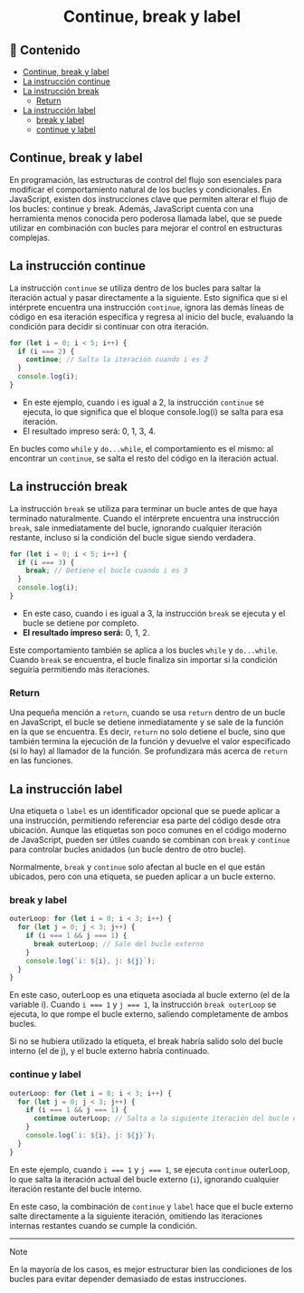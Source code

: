 <h1 align='center'>Continue, break y label</h1>

<h2>📑 Contenido</h2>

- [Continue, break y label](#continue-break-y-label)
- [La instrucción continue](#la-instrucción-continue)
- [La instrucción break](#la-instrucción-break)
  - [Return](#return)
- [La instrucción label](#la-instrucción-label)
  - [break y label](#break-y-label)
  - [continue y label](#continue-y-label)

## Continue, break y label

En programación, las estructuras de control del flujo son esenciales para modificar el comportamiento natural de los bucles y condicionales. En JavaScript, existen dos instrucciones clave que permiten alterar el flujo de los bucles: continue y break. Además, JavaScript cuenta con una herramienta menos conocida pero poderosa llamada label, que se puede utilizar en combinación con bucles para mejorar el control en estructuras complejas.

## La instrucción continue

La instrucción `continue` se utiliza dentro de los bucles para saltar la iteración actual y pasar directamente a la siguiente. Esto significa que si el intérprete encuentra una instrucción `continue`, ignora las demás líneas de código en esa iteración específica y regresa al inicio del bucle, evaluando la condición para decidir si continuar con otra iteración.

```js
for (let i = 0; i < 5; i++) {
  if (i === 2) {
    continue; // Salta la iteración cuando i es 2
  }
  console.log(i);
}
```

- En este ejemplo, cuando i es igual a 2, la instrucción `continue` se ejecuta, lo que significa que el bloque console.log(i) se salta para esa iteración.
- El resultado impreso será: 0, 1, 3, 4.

En bucles como `while` y `do...while`, el comportamiento es el mismo: al encontrar un `continue`, se salta el resto del código en la iteración actual.

## La instrucción break

La instrucción `break` se utiliza para terminar un bucle antes de que haya terminado naturalmente. Cuando el intérprete encuentra una instrucción `break`, sale inmediatamente del bucle, ignorando cualquier iteración restante, incluso si la condición del bucle sigue siendo verdadera.

```js
for (let i = 0; i < 5; i++) {
  if (i === 3) {
    break; // Detiene el bucle cuando i es 3
  }
  console.log(i);
}
```

- En este caso, cuando i es igual a 3, la instrucción `break` se ejecuta y el bucle se detiene por completo.
- **El resultado impreso será:** 0, 1, 2.

Este comportamiento también se aplica a los bucles `while` y `do...while`. Cuando `break` se encuentra, el bucle finaliza sin importar si la condición seguiría permitiendo más iteraciones.

### Return

Una pequeña mención a `return`, cuando se usa `return` dentro de un bucle en JavaScript, el bucle se detiene inmediatamente y se sale de la función en la que se encuentra. Es decir, `return` no solo detiene el bucle, sino que también termina la ejecución de la función y devuelve el valor especificado (si lo hay) al llamador de la función. Se profundizara más acerca de `return` en las funciones.

## La instrucción label

Una etiqueta o `label` es un identificador opcional que se puede aplicar a una instrucción, permitiendo referenciar esa parte del código desde otra ubicación. Aunque las etiquetas son poco comunes en el código moderno de JavaScript, pueden ser útiles cuando se combinan con `break` y `continue` para controlar bucles anidados (un bucle dentro de otro bucle).

Normalmente, `break` y `continue` solo afectan al bucle en el que están ubicados, pero con una etiqueta, se pueden aplicar a un bucle externo.

### break y label

```js
outerLoop: for (let i = 0; i < 3; i++) {
  for (let j = 0; j < 3; j++) {
    if (i === 1 && j === 1) {
      break outerLoop; // Sale del bucle externo
    }
    console.log(`i: ${i}, j: ${j}`);
  }
}
```

En este caso, outerLoop es una etiqueta asociada al bucle externo (el de la variable i).
Cuando `i === 1` y `j === 1`, la instrucción `break outerLoop` se ejecuta, lo que rompe el bucle externo, saliendo completamente de ambos bucles.

Si no se hubiera utilizado la etiqueta, el break habría salido solo del bucle interno (el de j), y el bucle externo habría continuado.

### continue y label

```js
outerLoop: for (let i = 0; i < 3; i++) {
  for (let j = 0; j < 3; j++) {
    if (i === 1 && j === 1) {
      continue outerLoop; // Salta a la siguiente iteración del bucle externo
    }
    console.log(`i: ${i}, j: ${j}`);
  }
}
```

En este ejemplo, cuando `i === 1` y `j === 1`, se ejecuta `continue` outerLoop, lo que salta la iteración actual del bucle externo (`i`), ignorando cualquier iteración restante del bucle interno.

En este caso, la combinación de `continue` y `label` hace que el bucle externo salte directamente a la siguiente iteración, omitiendo las iteraciones internas restantes cuando se cumple la condición.

---

> [!NOTE]
> En la mayoría de los casos, es mejor estructurar bien las condiciones de los bucles para evitar depender demasiado de estas instrucciones.
